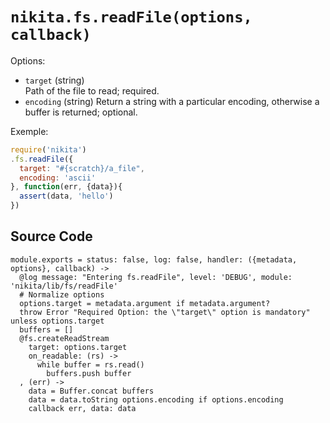 
# `nikita.fs.readFile(options, callback)`

Options:

* `target` (string)   
  Path of the file to read; required.
* `encoding` (string)
  Return a string with a particular encoding, otherwise a buffer is returned; 
  optional.

Exemple:

```js
require('nikita')
.fs.readFile({
  target: "#{scratch}/a_file",
  encoding: 'ascii'
}, function(err, {data}){
  assert(data, 'hello')
})
```

## Source Code

    module.exports = status: false, log: false, handler: ({metadata, options}, callback) ->
      @log message: "Entering fs.readFile", level: 'DEBUG', module: 'nikita/lib/fs/readFile'
      # Normalize options
      options.target = metadata.argument if metadata.argument?
      throw Error "Required Option: the \"target\" option is mandatory" unless options.target
      buffers = []
      @fs.createReadStream
        target: options.target
        on_readable: (rs) ->
          while buffer = rs.read()
            buffers.push buffer
      , (err) ->
        data = Buffer.concat buffers
        data = data.toString options.encoding if options.encoding
        callback err, data: data
